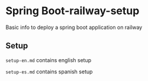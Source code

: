 # Spring Boot-railway-setup
Basic info to deploy a spring boot application on railway

## Setup

```setup-en.md``` contains english setup

```setup-es.md``` contains spanish setup
